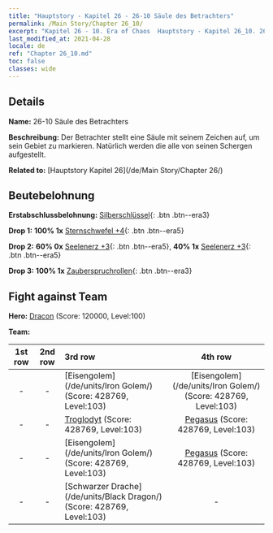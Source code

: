 ```yaml
---
title: "Hauptstory - Kapitel 26 - 26-10 Säule des Betrachters"
permalink: /Main Story/Chapter 26_10/
excerpt: "Kapitel 26 - 10. Era of Chaos  Hauptstory - Kapitel 26_10. 26-10 Säule des Betrachters"
last_modified_at: 2021-04-28
locale: de
ref: "Chapter 26_10.md"
toc: false
classes: wide
---
```


## Details

 **Name:** 26-10 Säule des Betrachters

 **Beschreibung:** Der Betrachter stellt eine Säule mit seinem Zeichen auf, um sein Gebiet zu markieren. Natürlich werden die alle von seinen Schergen aufgestellt.

 **Related to:** [Hauptstory Kapitel 26](/de/Main Story/Chapter 26/)

## Beutebelohnung

 **Erstabschlussbelohnung:** [Silberschlüssel](/ItemsDE/con_693/){: .btn .btn--era3}

 **Drop 1:** **100% 1x** [Sternschwefel +4](/ItemsDE/mat_92/){: .btn .btn--era5}

 **Drop 2:** **60% 0x** [Seelenerz +3](/ItemsDE/mat_82/){: .btn .btn--era5}, **40% 1x** [Seelenerz +3](/ItemsDE/mat_82/){: .btn .btn--era5}

 **Drop 3:** **100% 1x** [Zauberspruchrollen](/ItemsDE/con_694/){: .btn .btn--era3}


## Fight against Team
 **Hero:** [Dracon](/de/heroes/Dracon/) (Score: 120000, Level:100)

 **Team:**


  | 1st row | 2nd row | 3rd row | 4th row |
  |:----:|:----:|:----|:----:|
  | - | - | [Eisengolem](/de/units/Iron Golem/) (Score: 428769, Level:103)  | [Eisengolem](/de/units/Iron Golem/) (Score: 428769, Level:103)  |
  | - | - | [Troglodyt](/de/units/Troglodyte/) (Score: 428769, Level:103)  | [Pegasus](/de/units/Pegasus/) (Score: 428769, Level:103)  |
  | - | - | [Eisengolem](/de/units/Iron Golem/) (Score: 428769, Level:103)  | [Pegasus](/de/units/Pegasus/) (Score: 428769, Level:103)  |
  | - | - | [Schwarzer Drache](/de/units/Black Dragon/) (Score: 428769, Level:103)  | - |


